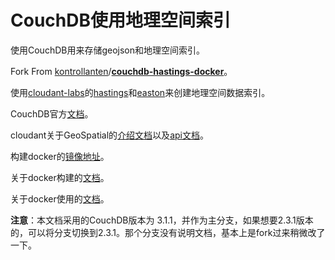 # CouchDB使用地理空间索引

使用CouchDB用来存储geojson和地理空间索引。

Fork From [kontrollanten](https://github.com/kontrollanten)/**[couchdb-hastings-docker](https://github.com/kontrollanten/couchdb-hastings-docker)**。

使用[cloudant-labs](https://github.com/cloudant-labs)的[hastings](https://github.com/cloudant-labs/hastings)和[easton](https://github.com/cloudant-labs/easton)来创建地理空间数据索引。

CouchDB官方[文档](https://docs.couchdb.org/en/3.1.1/)。

cloudant关于GeoSpatial的[介绍文档](https://cloud.ibm.com/docs/Cloudant?topic=Cloudant-cloudant-nosql-db-geospatial)以及[api文档](https://cloud.ibm.com/apidocs/cloudant#getgeo)。

构建docker的[镜像地址](https://hub.docker.com/r/xaotuman/couchdb-hastings-3.1.1)。

关于docker构建的[文档](docs/构建docker.md)。

关于docker使用的[文档](docs/docker使用.md)。

**注意**：本文档采用的CouchDB版本为 3.1.1，并作为主分支，如果想要2.3.1版本的，可以将分支切换到2.3.1。那个分支没有说明文档，基本上是fork过来稍微改了一下。

